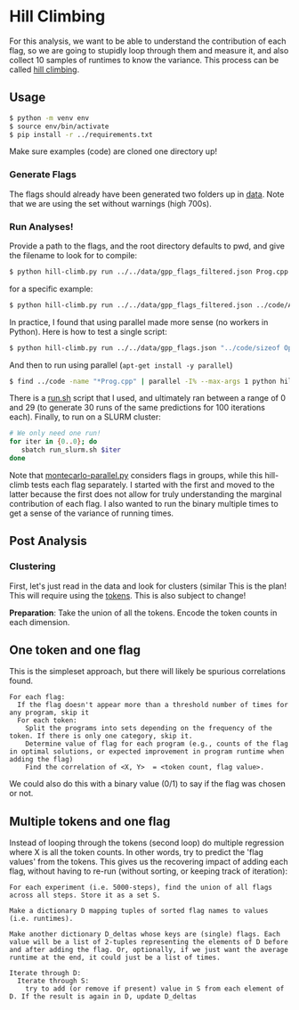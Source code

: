 # Hill Climbing

For this analysis, we want to be able to understand the contribution of each flag,
so we are going to stupidly loop through them and measure it, and also collect 10 samples of runtimes
to know the variance. This process can be called [hill climbing](https://web.cs.hacettepe.edu.tr/~ilyas/Courses/VBM688/lec05_localsearch.pdf).

## Usage

```bash
$ python -m venv env
$ source env/bin/activate
$ pip install -r ../requirements.txt
```

Make sure examples (code) are cloned one directory up!

### Generate Flags

The flags should already have been generated two folders up in [data](../../data). Note that we are using
the set without warnings (high 700s).

### Run Analyses!

Provide a path to the flags, and the root directory defaults to pwd, and give the filename to look for to compile:

```bash
$ python hill-climb.py run ../../data/gpp_flags_filtered.json Prog.cpp
```
for a specific example:

```bash
$ python hill-climb.py run ../../data/gpp_flags_filtered.json ../code/Aliases/Prog.cpp
```

In practice, I found that using parallel made more sense (no workers in Python).
Here is how to test a single script:

```bash
$ python hill-climb.py run ../../data/gpp_flags.json "../code/sizeof Operator/Prog.cpp" --outdir-num 1
```

And then to run using parallel (`apt-get install -y parallel`)

```bash
$ find ../code -name "*Prog.cpp" | parallel -I% --max-args 1 python hill-climb.py run ../../data/gpp_flags.json "%" --outdir-num 1
```

There is a [run.sh](run.sh) script that I used, and ultimately ran between a range of 0 and 29 (to generate 30 runs of the same predictions for 100 iterations each). Finally, to run on a SLURM cluster:

```bash
# We only need one run!
for iter in {0..0}; do
   sbatch run_slurm.sh $iter
done
```

Note that [montecarlo-parallel.py](../montecarlo) considers flags in groups, while this hill-climb tests each flag separately.
I started with the first and moved to the latter because the first does not allow for truly understanding the marginal contribution of each
flag. I also wanted to run the binary multiple times to get a sense of the variance of running times.


## Post Analysis

### Clustering

First, let's just read in the data and look for clusters (similar
This is the plan! This will require using the [tokens](../tokens). This is also subject to change!

**Preparation**: Take the union of all the tokens. Encode the token counts in each dimension.

## One token and one flag

This is the simpleset approach, but there will likely be spurious correlations found.

```
For each flag:
  If the flag doesn't appear more than a threshold number of times for any program, skip it
  For each token:
    Split the programs into sets depending on the frequency of the token. If there is only one category, skip it.
    Determine value of flag for each program (e.g., counts of the flag in optimal solutions, or expected improvement in program runtime when adding the flag)
    Find the correlation of <X, Y>  = <token count, flag value>.
```

We could also do this with a binary value (0/1) to say if the flag was chosen or not.

## Multiple tokens and one flag

Instead of looping through the tokens (second loop) do multiple regression where X is all the token counts. In other words, try to predict the 'flag values' from the tokens. This gives us the recovering impact of adding each flag, without having to re-run (without sorting, or keeping track of iteration):

```
For each experiment (i.e. 5000-steps), find the union of all flags across all steps. Store it as a set S.

Make a dictionary D mapping tuples of sorted flag names to values (i.e. runtimes).

Make another dictionary D_deltas whose keys are (single) flags. Each value will be a list of 2-tuples representing the elements of D before and after adding the flag. Or, optionally, if we just want the average runtime at the end, it could just be a list of times.

Iterate through D:
  Iterate through S:
    try to add (or remove if present) value in S from each element of D. If the result is again in D, update D_deltas
